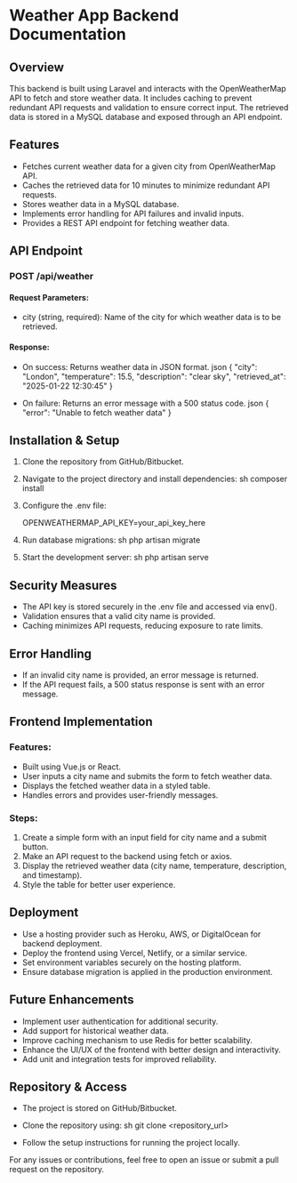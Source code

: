 # Weather App Backend Documentation

## Overview
This backend is built using Laravel and interacts with the OpenWeatherMap API to fetch and store weather data. It includes caching to prevent redundant API requests and validation to ensure correct input. The retrieved data is stored in a MySQL database and exposed through an API endpoint.

## Features
- Fetches current weather data for a given city from OpenWeatherMap API.
- Caches the retrieved data for 10 minutes to minimize redundant API requests.
- Stores weather data in a MySQL database.
- Implements error handling for API failures and invalid inputs.
- Provides a REST API endpoint for fetching weather data.

## API Endpoint
### POST /api/weather
#### Request Parameters:
- city (string, required): Name of the city for which weather data is to be retrieved.

#### Response:
- On success: Returns weather data in JSON format.
  json
  {
      "city": "London",
      "temperature": 15.5,
      "description": "clear sky",
      "retrieved_at": "2025-01-22 12:30:45"
  }
  
- On failure: Returns an error message with a 500 status code.
  json
  {
      "error": "Unable to fetch weather data"
  }
  

## Installation & Setup
1. Clone the repository from GitHub/Bitbucket.
2. Navigate to the project directory and install dependencies:
   sh
   composer install
   
3. Configure the .env file:
   
   OPENWEATHERMAP_API_KEY=your_api_key_here
   
4. Run database migrations:
   sh
   php artisan migrate
   
5. Start the development server:
   sh
   php artisan serve
   

## Security Measures
- The API key is stored securely in the .env file and accessed via env().
- Validation ensures that a valid city name is provided.
- Caching minimizes API requests, reducing exposure to rate limits.

## Error Handling
- If an invalid city name is provided, an error message is returned.
- If the API request fails, a 500 status response is sent with an error message.

## Frontend Implementation
### Features:
- Built using Vue.js or React.
- User inputs a city name and submits the form to fetch weather data.
- Displays the fetched weather data in a styled table.
- Handles errors and provides user-friendly messages.

### Steps:
1. Create a simple form with an input field for city name and a submit button.
2. Make an API request to the backend using fetch or axios.
3. Display the retrieved weather data (city name, temperature, description, and timestamp).
4. Style the table for better user experience.

## Deployment
- Use a hosting provider such as Heroku, AWS, or DigitalOcean for backend deployment.
- Deploy the frontend using Vercel, Netlify, or a similar service.
- Set environment variables securely on the hosting platform.
- Ensure database migration is applied in the production environment.

## Future Enhancements
- Implement user authentication for additional security.
- Add support for historical weather data.
- Improve caching mechanism to use Redis for better scalability.
- Enhance the UI/UX of the frontend with better design and interactivity.
- Add unit and integration tests for improved reliability.

## Repository & Access
- The project is stored on GitHub/Bitbucket.
- Clone the repository using:
  sh
  git clone <repository_url>
  
- Follow the setup instructions for running the project locally.

For any issues or contributions, feel free to open an issue or submit a pull request on the repository.
